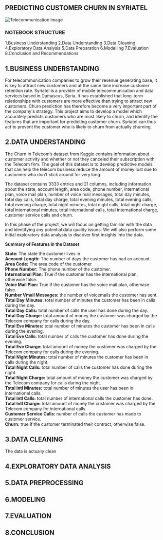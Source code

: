 ## PREDICTING CUSTOMER CHURN IN SYRIATEL
![Telecommunication Image](https://github.com/VincentKiplangat/Predicting-customer-churn-for-SyrialTel/edit/main/Telecomunication.jpg)
### NOTEBOOK STRUCTURE
1.Business Understanding
2.Data Understanding
3.Data Cleaning
4.Exploratory Data Analysis
5.Data Preparation
6.Modelling
7.Evaluation
8.Conclusion and Recommendations

## 1.BUSINESS UNDERSTANDING
For telecommunication companies to grow their revenue generating base, it is key to attract new customers and at the same time increase customer retention rate. Syriatel is a provider of mobile telecommunication and data services based in Damascus, Syria. It has established that long-term relationships with customers are more effective than trying to attract new customers. Churn prediction has therefore become a very important part of the company's strategy. This project aims to develop a model which accurately predicts customers who are most likely to churn, and identify the features that are important for predicting customer churn. Syriatel can thus act to prevent the customer who is likely to churn from actually churning.

## 2.DATA UNDERSTANDING
The Churn in Telecom’s dataset from Kaggle contains information about customer activity and whether or not they canceled their subscription with the Telecom firm. The goal of this dataset is to develop predictive models that can help the telecom business reduce the amount of money lost due to customers who don’t stick around for very long.

The dataset contains 3333 entries and 21 columns, including information about the state, account length, area code, phone number, international plan, voice mail plan, number of voice mail messages, total day minutes, total day calls, total day charge, total evening minutes, total evening calls, total evening charge, total night minutes, total night calls, total night charge, total international minutes, total international calls, total international charge, customer service calls and churn.

In this phase of the project, we will focus on getting familiar with the data and identifying any potential data quality issues. We will also perform some initial exploratory data analysis to discover first insights into the data.

**Summary of Features in the Dataset**

**State:** The state the customer lives in  
**Account Length:** The number of days the customer has had an account.  
**Area Code:** The area code of the customer  
**Phone Number:** The phone number of the customer.  
**International Plan:** True if the customer has the international plan, otherwise false.  
**Voice Mail Plan:** True if the customer has the voice mail plan, otherwise false.  
**Number Vmail Messages:** the number of voicemails the customer has sent.  
**Total Day Minutes:** total number of minutes the customer has been in calls during the day.  
**Total Day Calls:** total number of calls the user has done during the day.  
**Total Day Charge:** total amount of money the customer was charged by the Telecom company for calls during the day.  
**Total Eve Minutes:** total number of minutes the customer has been in calls during the evening.  
**Total Eve Calls:** total number of calls the customer has done during the evening.  
**Total Eve Charge:** total amount of money the customer was charged by the Telecom company for calls during the evening.  
**Total Night Minutes:** total number of minutes the customer has been in calls during the night.  
**Total Night Calls:** total number of calls the customer has done during the night.  
**Total Night Charge:** total amount of money the customer was charged by the Telecom company for calls during the night.  
**Total Intl Minutes:** total number of minutes the user has been in international calls.  
**Total Intl Calls:** total number of international calls the customer has done.  
**Total Intl Charge:** total amount of money the customer was charged by the Telecom company for international calls.  
**Customer Service Calls:** number of calls the customer has made to customer service.  
**Churn:** true if the customer terminated their contract, otherwise false.  


## 3.DATA CLEANING
The data is actually clean 
## 4.EXPLORATORY DATA ANALYSIS
## 5.DATA PREPROCESSING
## 6.MODELING
## 7.EVALUATION
## 8.CONCLUSION
